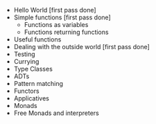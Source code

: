 - Hello World [first pass done]
- Simple functions [first pass done]
  - Functions as variables
  - Functions returning functions
- Useful functions
- Dealing with the outside world [first pass done]
- Testing
- Currying
- Type Classes
- ADTs
- Pattern matching
- Functors
- Applicatives
- Monads
- Free Monads and interpreters
